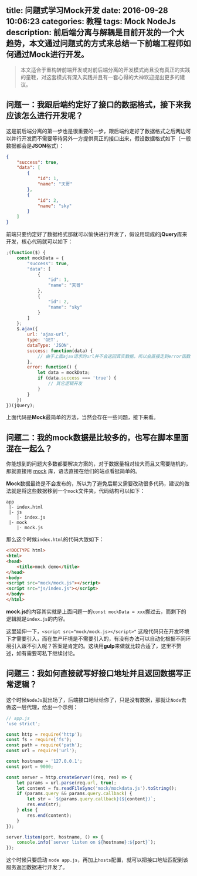 title: 问题式学习Mock开发
date: 2016-09-28 10:06:23
categories: 教程
tags: Mock NodeJs
description: 前后端分离与解耦是目前开发的一个大趋势，本文通过问题式的方式来总结一下前端工程师如何通过Mock进行开发。
---

> 本文适合于重构转前端开发或对前后端分离的开发模式尚且没有真正的实践的童鞋，对这套模式有深入实践并且有一套心得的大神欢迎提出更多的建议。

<!-- more -->

## 问题一：我跟后端约定好了接口的数据格式，接下来我应该怎么进行开发呢？

这是前后端分离的第一步也是很重要的一步，跟后端约定好了数据格式之后两边可以并行开发而不需要等待另外一方提供真正的接口出来，假设数据格式如下（一般数据都会是**JSON**格式）：

```json
{
    "success": true,
    "data": [
        {
            "id": 1,
            "name": "天哥"
        },
        {
            "id": 2,
            "name": "sky"
        }
    ]
}
```

前端只要约定好了数据格式那就可以愉快进行开发了，假设用现成的**jQuery**库来开发，核心代码就可以如下：

```javascript
;(function($) {
    const mockData = {
        "success": true,
        "data": [
            {
                "id": 1,
                "name": "天哥"
            },
            {
                "id": 2,
                "name": "sky"
            }
        ]
    };
    $.ajax({
        url: 'ajax-url',
        type: 'GET',
        dataType: 'JSON',
        success: function(data) {
            // 由于上面ajax请求的url并不会返回真实数据，所以会直接走到error函数去
        },
        error: function() {
            let data = mockData;
            if (data.success === 'true') {
                // 其它逻辑开发
            }
        }
    })
})(jQuery);
```

上面代码是**Mock**最简单的方法，当然会存在一些问题，接下来看。

## 问题二：我的mock数据是比较多的，也写在脚本里面混在一起么？

你能想到的问题大多数都要解决方案的，对于数据量相对较大而且又需要随机的，那就直接用 [mock](https://github.com/nuysoft/Mock/wiki/Getting-Started) 库，语法直接在他们的站点看挺简单的。

**Mock**数据最终是不会发布的，所以为了避免后期又需要改动很多代码，建议的做法就是将这些数据移到一个`mock`文件夹，代码结构可以如下：

```
app
 |- index.html
 |- js
    |- index.js
 |- mock
    |- mock.js
```

那么这个时候`index.html`的代码大致如下：

```html
<!DOCTYPE html>
<html>
<head>
    <title>mock demo</title>
</head>
<body>
<script src="mock/mock.js"></script>    
<script src="js/index.js"></script>
</body>
</html>
```

**mock.js**的内容其实就是上面问题一的`const mockData = xxx`挪过去，而剩下的逻辑就是`index.js`的内容。

这里延伸一下，`<script src="mock/mock.js></script>"` 这段代码只在开发环境下才需要引入，而在生产环境是不需要引入的，有没有办法可以自动化根据不同环境引入跟不引入呢？答案是肯定的。这块用**gulp**来做就比较合适了，这里不赘述，如有需要可私下继续讨论。

## 问题三：我如何直接就写好接口地址并且返回数据写正常逻辑？

这个时候`NodeJs`就出场了，后端接口地址给你了，只是没有数据，那就让`Node`去做这一层代理，给出一个示例：

```javascript
// app.js
'use strict';

const http = require('http');
const fs = require('fs');
const path = require('path');
const url = require('url');

const hostname = '127.0.0.1';
const port = 9000;

const server = http.createServer((req, res) => {
    let params = url.parse(req.url, true);
    let content = fs.readFileSync('mock/mockdata.js').toString();
    if (params.query && params.query.callback) {
        let str = `${params.query.callback}(${content})`;
        res.end(str);
    } else {
        res.end(content);
    }    
});

server.listen(port, hostname, () => {
    console.info(`server listen on ${hostname}:${port}`);
});
```

这个时候只要启动 `node app.js`，再加上`hosts`配置，就可以把接口地址匹配到该服务返回数据进行开发了。